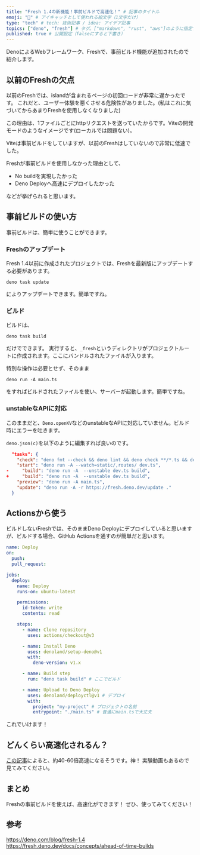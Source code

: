 ```yaml
---
title: "Fresh 1.4の新機能！事前ビルドで高速化！" # 記事のタイトル
emoji: "🍋" # アイキャッチとして使われる絵文字（1文字だけ）
type: "tech" # tech: 技術記事 / idea: アイデア記事
topics: ["deno", "fresh"] # タグ。["markdown", "rust", "aws"]のように指定する
published: true # 公開設定（falseにすると下書き）
---
```

DenoによるWebフレームワーク、Freshで、事前ビルド機能が追加されたので紹介します。
## 以前のFreshの欠点
以前のFreshでは、islandが含まれるページの初回ロードが非常に遅かったです。
これだと、ユーザー体験を悪くさせる危険性がありました。(私はこれに気づいてからあまりFreshを使用しなくなりました)

この理由は、1ファイルごとにhttpリクエストを送っていたからです。Viteの開発モードのようなイメージです(ローカルでは問題ない)。

Viteは事前ビルドをしていますが、以前のFreshはしていないので非常に低速でした。

Freshが事前ビルドを使用しなかった理由として、
- No buildを実現したかった
- Deno Deployへ高速にデプロイしたかった

などが挙げられると思います。
## 事前ビルドの使い方
事前ビルドは、簡単に使うことができます。
### Freshのアップデート
Fresh 1.4以前に作成されたプロジェクトでは、Freshを最新版にアップデートする必要があります。
```shell
deno task update
```
によりアップデートできます。簡単ですね。
### ビルド
ビルドは、
```shell
deno task build
```
だけでできます。
実行すると、`_fresh`というディレクトリがプロジェクトルートに作成されます。ここにバンドルされたファイルが入ります。

特別な操作は必要とせず、そのまま
```
deno run -A main.ts
```
をすればビルドされたファイルを使い、サーバーが起動します。簡単ですね。
### unstableなAPIに対応
このままだと、`Deno.openKV`などのunstableなAPIに対応していません。ビルド時にエラーを吐きます。

`deno.json(c)`を以下のように編集すれば良いのです。
```json
  "tasks": {
    "check": "deno fmt --check && deno lint && deno check **/*.ts && deno check **/*.tsx",
    "start": "deno run -A --watch=static/,routes/ dev.ts",
-     "build": "deno run -A  --unstable dev.ts build",
+     "build": "deno run -A  --unstable dev.ts build",
    "preview": "deno run -A main.ts",
    "update": "deno run -A -r https://fresh.deno.dev/update ."
  }
```
## Actionsから使う
ビルドしないFreshでは、そのままDeno Deployにデプロイしていると思いますが、ビルドする場合、GitHub Actionsを通すのが簡単だと思います。
```yaml
name: Deploy
on:
  push:
  pull_request:

jobs:
  deploy:
    name: Deploy
    runs-on: ubuntu-latest

    permissions:
      id-token: write
      contents: read

    steps:
      - name: Clone repository
        uses: actions/checkout@v3

      - name: Install Deno
        uses: denoland/setup-deno@v1
        with:
          deno-version: v1.x

      - name: Build step
        run: "deno task build" # ここでビルド

      - name: Upload to Deno Deploy
        uses: denoland/deployctl@v1 # デプロイ
        with:
          project: "my-project" # プロジェクトの名前
          entrypoint: "./main.ts" # 普通にmain.tsで大丈夫
```
これでいけます！
## どんくらい高速化されるん？
[この記事](https://deno.com/blog/fresh-1.4)によると、約40-60倍高速になるそうです。神！
実験動画もあるので見てみてください。
## まとめ
Freshの事前ビルドを使えば、高速化ができます！
ぜひ、使ってみてください！
## 参考
https://deno.com/blog/fresh-1.4
https://fresh.deno.dev/docs/concepts/ahead-of-time-builds
